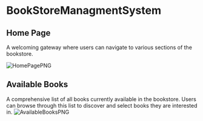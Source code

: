 # BookStoreManagmentSystem
## Home Page
A welcoming gateway where users can navigate to various sections of the bookstore.

![HomePagePNG](https://github.com/GukaGul/BookStoreManagmentSystem/assets/121638498/ba11298a-af15-4495-b341-f439e34762e6)


## Available Books
A comprehensive list of all books currently available in the bookstore.
Users can browse through this list to discover and select books they are interested in.
![AvailableBooksPNG](https://github.com/GukaGul/BookStoreManagmentSystem/assets/121638498/45d49fa9-760d-4fa0-a0a7-d100e7248943)

